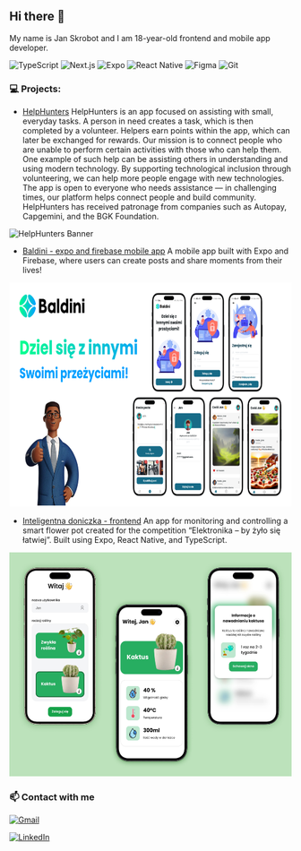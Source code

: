 ## Hi there 👋

My name is Jan Skrobot and I am 18-year-old frontend and mobile app developer.

![TypeScript](https://img.shields.io/badge/typescript-%23007ACC.svg?style=flat&logo=typescript&logoColor=white)
![Next.js](https://img.shields.io/badge/next.js-%23000000.svg?style=flat&logo=nextdotjs&logoColor=white)
![Expo](https://img.shields.io/badge/expo-1C1E24?style=flat&logo=expo&logoColor=white)
![React Native](https://img.shields.io/badge/react_native-%2320232a.svg?style=flat&logo=react&logoColor=%2361DAFB)
![Figma](https://img.shields.io/badge/figma-%23F24E1E.svg?style=flat&logo=figma&logoColor=white)
![Git](https://img.shields.io/badge/git-%23F05033.svg?style=flat&logo=git&logoColor=white)

### 💻 Projects:

- [HelpHunters](https://linktr.ee/helphunters)
HelpHunters is an app focused on assisting with small, everyday tasks. A person in need creates a task, which is then completed by a volunteer. Helpers earn points within the app, which can later be exchanged for rewards.
Our mission is to connect people who are unable to perform certain activities with those who can help them. One example of such help can be assisting others in understanding and using modern technology. By supporting technological inclusion through volunteering, we can help more people engage with new technologies.
The app is open to everyone who needs assistance — in challenging times, our platform helps connect people and build community.
HelpHunters has received patronage from companies such as Autopay, Capgemini, and the BGK Foundation.

<img src="https://github.com/janekskr/HelpHunters-mobile-app/blob/main/assets/images/app_icons/banner_app.png" alt="HelpHunters Banner" width="711" height="400">


- [Baldini - expo and firebase mobile app](https://github.com/janekskr/firebase-expo-app)
A mobile app built with Expo and Firebase, where users can create posts and share moments from their lives!

<img src="https://raw.githubusercontent.com/janekskr/firebase-expo-app/main/assets/images/mockup.png" alt="Baldini Mockup" height="400" width="711">

- [Inteligentna doniczka - frontend](https://github.com/janekskr/inteligent-flower-pot-frontend)
An app for monitoring and controlling a smart flower pot created for the competition “Elektronika – by żyło się łatwiej”.
Built using Expo, React Native, and TypeScript.

<img src="https://raw.githubusercontent.com/janekskr/inteligent-flower-pot-frontend/main/src/assets/images/design.png" alt="Inteligentna Doniczka Mockup" height="400"  width="535">


### 📫 Contact with me

[![Gmail](https://img.shields.io/badge/Gmail-D14836?style=for-the-badge?style=flat&logo=gmail&logoColor=white)](mailto:janeczek.skrobot@gmail.com)

[![LinkedIn](https://img.shields.io/badge/linkedin-%230077B5.svg?style=flat&logo=linkedin&logoColor=white)](https://www.linkedin.com/in/jan-skrobot-a998b82a0/)
